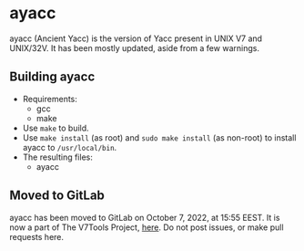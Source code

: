 # ayacc
ayacc (Ancient Yacc) is the version of Yacc present in UNIX V7 and UNIX/32V. It has been mostly updated, aside from a few warnings.

## Building ayacc
* Requirements:
   * gcc
   * make
* Use `make` to build.
* Use `make install` (as root) and `sudo make install` (as non-root) to install ayacc to `/usr/local/bin`.
* The resulting files:
   * ayacc
   

## Moved to GitLab
ayacc has been moved to GitLab on October 7, 2022, at 15:55 EEST. It is now a part of The V7Tools Project, [here](https://gitlab.com/v7-tools/ayacc). Do not post issues, or make pull requests here.
